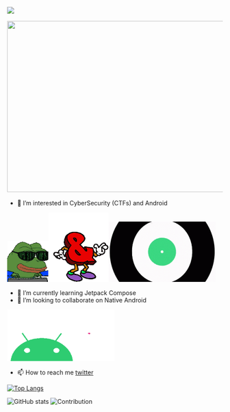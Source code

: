 
![](https://komarev.com/ghpvc/?username=Yashsomalkar&color=green)


<img src="assest/header.gif" width="1000" height="400"/>



- 👀 I’m interested in CyberSecurity (CTFs) and Android 

![hacker](assest/hacker-hacker-man.gif)![and](assest/letter-dancing-letter-dance-meme.gif)<img src="assest/android-android-os.gif" width="250"/>

- 🌱 I’m currently learning Jetpack Compose
- 💞️ I’m looking to collaborate on Native Android 

<img src="assest/love-you-android.gif" width="250" height="120"/>

- 📫 How to reach me [twitter](https://twitter.com/yashs78266388)


[![Top Langs](https://github-readme-stats.vercel.app/api/top-langs/?username=Yashsomalkar&theme=chartreuse-dark)](https://github.com/Yashsomalkar/github-readme-stats&theme=chartreuse-dark)





![GitHub stats](https://github-readme-stats.vercel.app/api?username=Yashsomalkar&theme=chartreuse-dark&show_icons=true)
![Contribution](https://activity-graph.herokuapp.com/graph?username=Yashsomalkar&theme=chartreuse-dark&hide_border=true&area=true)
<!---
Yashsomalkar/Yashsomalkar is a ✨ special ✨ repository because its `README.md` (this file) appears on your GitHub profile.
You can click the Preview link to take a look at your changes.
--->
